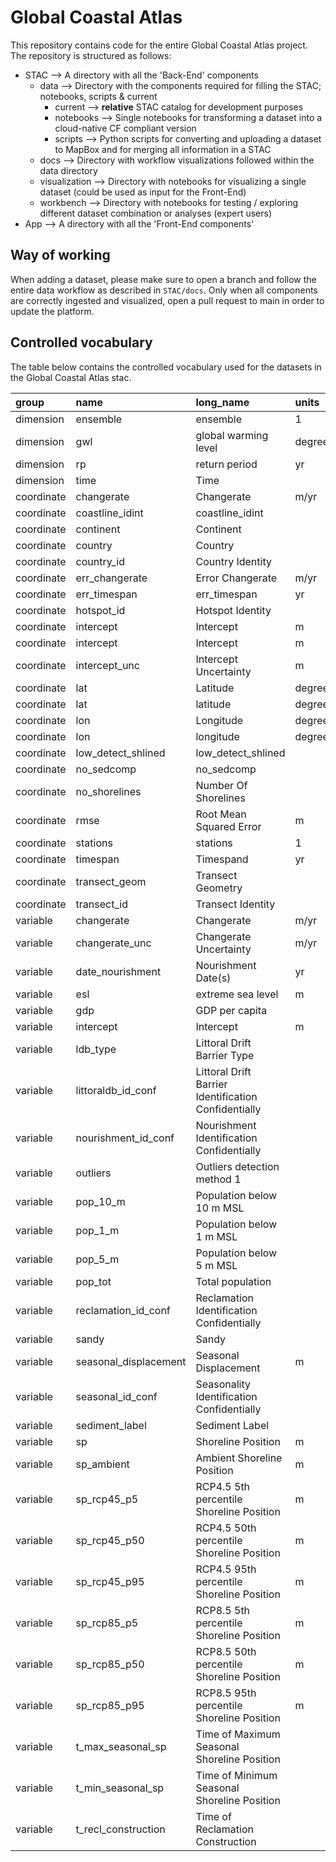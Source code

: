 # Global Coastal Atlas

This repository contains code for the entire Global Coastal Atlas project. 
The repository is structured as follows:
- STAC --> A directory with all the 'Back-End' components
    - data --> Directory with the components required for filling the STAC; notebooks, scripts & current
        - current --> **relative** STAC catalog for development purposes
        - notebooks --> Single notebooks for transforming a dataset into a cloud-native CF compliant version
        - scripts --> Python scripts for converting and uploading a dataset to MapBox and for merging all information in a STAC
    - docs --> Directory with workflow visualizations followed within the data directory
    - visualization --> Directory with notebooks for visualizing a single dataset (could be used as input for the Front-End)
    - workbench --> Directory with notebooks for testing / exploring different dataset combination or analyses (expert users)
- App --> A directory with all the 'Front-End components'

## Way of working

When adding a dataset, please make sure to open a branch and follow the entire data workflow as described in `STAC/docs`. 
Only when all components are correctly ingested and visualized, open a pull request to main in order to update the platform. 

## Controlled vocabulary
The table below contains the controlled vocabulary used for the datasets in the Global Coastal Atlas stac.

[comment]: <vocab table>

| group      | name                  | long_name                                            | units         | type                   |   ncollections | duplicate   |
|:-----------|:----------------------|:-----------------------------------------------------|:--------------|:-----------------------|---------------:|:------------|
| dimension  | ensemble              | ensemble                                             | 1             | int32                  |              1 |             |
| dimension  | gwl                   | global warming level                                 | degrees       | float64                |              1 |             |
| dimension  | rp                    | return period                                        | yr            | float64                |              1 |             |
| dimension  | time                  | Time                                                 |               | datetime64[ns]         |              3 |             |
| coordinate | changerate            | Changerate                                           | m/yr          | float32                |              1 |             |
| coordinate | coastline_idint       | coastline_idint                                      |               | float64                |              1 |             |
| coordinate | continent             | Continent                                            |               | <code>&#124;</code>S## |              6 |             |
| coordinate | country               | Country                                              |               | <code>&#124;</code>S## |              6 |             |
| coordinate | country_id            | Country Identity                                     |               | <code>&#124;</code>S## |              3 |             |
| coordinate | err_changerate        | Error Changerate                                     | m/yr          | float64                |              1 |             |
| coordinate | err_timespan          | err_timespan                                         | yr            | float64                |              1 |             |
| coordinate | hotspot_id            | Hotspot Identity                                     |               | <code>&#124;</code>S## |              2 |             |
| coordinate | intercept             | Intercept                                            | m             | float32                |              1 |             |
| coordinate | intercept             | Intercept                                            | m             | float64                |              1 | X           |
| coordinate | intercept_unc         | Intercept Uncertainty                                | m             | float64                |              1 |             |
| coordinate | lat                   | Latitude                                             | degrees_north | float64                |              7 |             |
| coordinate | lat                   | latitude                                             | degrees_north | float64                |              1 | X           |
| coordinate | lon                   | Longitude                                            | degrees_east  | float64                |              7 |             |
| coordinate | lon                   | longitude                                            | degrees_east  | float64                |              1 | X           |
| coordinate | low_detect_shlined    | low_detect_shlined                                   |               | float64                |              1 |             |
| coordinate | no_sedcomp            | no_sedcomp                                           |               | float64                |              1 |             |
| coordinate | no_shorelines         | Number Of Shorelines                                 |               | float64                |              1 |             |
| coordinate | rmse                  | Root Mean Squared Error                              | m             | float64                |              1 |             |
| coordinate | stations              | stations                                             | 1             | <code>&#124;</code>S## |              1 |             |
| coordinate | timespan              | Timespand                                            | yr            | float64                |              1 |             |
| coordinate | transect_geom         | Transect Geometry                                    |               | <code>&#124;</code>S## |              7 |             |
| coordinate | transect_id           | Transect Identity                                    |               | <code>&#124;</code>S## |              7 |             |
| variable   | changerate            | Changerate                                           | m/yr          | float64                |              3 | X           |
| variable   | changerate_unc        | Changerate Uncertainty                               | m/yr          | float64                |              1 |             |
| variable   | date_nourishment      | Nourishment Date(s)                                  | yr            | <code>&#124;</code>S## |              1 |             |
| variable   | esl                   | extreme sea level                                    | m             | float64                |              1 |             |
| variable   | gdp                   | GDP per capita                                       |               | float64                |              1 |             |
| variable   | intercept             | Intercept                                            | m             | float64                |              1 | X           |
| variable   | ldb_type              | Littoral Drift Barrier Type                          |               | <code>&#124;</code>S## |              1 |             |
| variable   | littoraldb_id_conf    | Littoral Drift Barrier Identification Confidentially |               | <code>&#124;</code>S## |              1 |             |
| variable   | nourishment_id_conf   | Nourishment Identification Confidentially            |               | <code>&#124;</code>S## |              1 |             |
| variable   | outliers              | Outliers detection method 1                          |               | float32                |              2 |             |
| variable   | pop_10_m              | Population below 10 m MSL                            |               | float64                |              1 |             |
| variable   | pop_1_m               | Population below 1 m MSL                             |               | float64                |              1 |             |
| variable   | pop_5_m               | Population below 5 m MSL                             |               | float64                |              1 |             |
| variable   | pop_tot               | Total population                                     |               | float64                |              1 |             |
| variable   | reclamation_id_conf   | Reclamation Identification Confidentially            |               | <code>&#124;</code>S## |              1 |             |
| variable   | sandy                 | Sandy                                                |               | int8                   |              1 |             |
| variable   | seasonal_displacement | Seasonal Displacement                                | m             | float64                |              1 |             |
| variable   | seasonal_id_conf      | Seasonality Identification Confidentially            |               | <code>&#124;</code>S## |              1 |             |
| variable   | sediment_label        | Sediment Label                                       |               | int32                  |              1 |             |
| variable   | sp                    | Shoreline Position                                   | m             | float64                |              2 |             |
| variable   | sp_ambient            | Ambient Shoreline Position                           | m             | float64                |              1 |             |
| variable   | sp_rcp45_p5           | RCP4.5 5th percentile Shoreline Position             | m             | float64                |              1 |             |
| variable   | sp_rcp45_p50          | RCP4.5 50th percentile Shoreline Position            | m             | float64                |              1 |             |
| variable   | sp_rcp45_p95          | RCP4.5 95th percentile Shoreline Position            | m             | float64                |              1 |             |
| variable   | sp_rcp85_p5           | RCP8.5 5th percentile Shoreline Position             | m             | float64                |              1 |             |
| variable   | sp_rcp85_p50          | RCP8.5 50th percentile Shoreline Position            | m             | float64                |              1 |             |
| variable   | sp_rcp85_p95          | RCP8.5 95th percentile Shoreline Position            | m             | float64                |              1 |             |
| variable   | t_max_seasonal_sp     | Time of Maximum Seasonal Shoreline Position          |               | float64                |              1 |             |
| variable   | t_min_seasonal_sp     | Time of Minimum Seasonal Shoreline Position          |               | float64                |              1 |             |
| variable   | t_recl_construction   | Time of Reclamation Construction                     |               | float64                |              1 |             |

[comment]: <vocab table>



